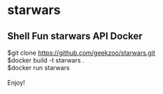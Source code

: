 # starwars
<h2>Shell Fun starwars API Docker</h2>

$git clone https://github.com/geekzoo/starwars.git <br>
$docker build -t starwars . <br>
$docker run starwars <br>
<br>
Enjoy! 
